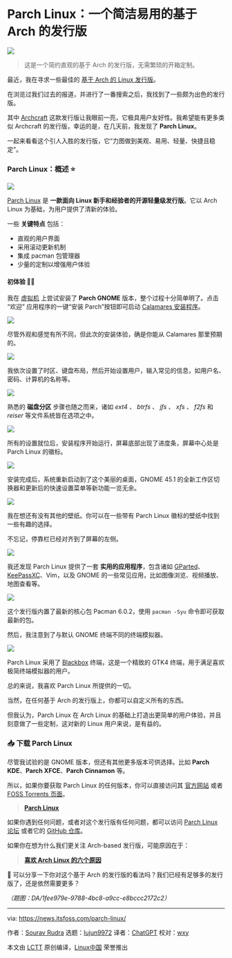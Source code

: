 [#]: subject: "Parch Linux: A Simple & Easy-to-Use Arch-based Distro"
[#]: via: "https://news.itsfoss.com/parch-linux/"
[#]: author: "Sourav Rudra https://news.itsfoss.com/author/sourav/"
[#]: collector: "lujun9972/lctt-scripts-1700446145"
[#]: translator: "ChatGPT"
[#]: reviewer: "wxy"
[#]: publisher: "wxy"
[#]: url: "https://linux.cn/article-16565-1.html"

Parch Linux：一个简洁易用的基于 Arch 的发行版
======

![][0]

> 这是一个简约直观的基于 Arch 的发行版，无需繁琐的开箱定制。

最近，我在寻求一些最佳的 [基于 Arch 的 Linux 发行版][1]。

在浏览过我们过去的报道，并进行了一番搜索之后，我找到了一些颇为出色的发行版。

其中 [Archcraft][2] 这款发行版让我眼前一亮，它极具用户友好性。我希望能有更多类似 Archcraft 的发行版，幸运的是，在几天前，我发现了 **Parch Linux**。

一起来看看这个引人入胜的发行版，它“力图做到美观、易用、轻量、快捷且稳定”。

### Parch Linux：概述 ⭐

![][3]

[Parch Linux][4] 是 **一款面向 Linux 新手和经验者的开源轻量级发行版**。它以 Arch Linux 为基础，为用户提供了清新的体验。

一些 **关键特点** 包括：

 * 直观的用户界面
 * 采用滚动更新机制
 * 集成 pacman 包管理器
 * 少量的定制以增强用户体验

#### 初体验 👨‍💻

我在 [虚拟机][5] 上尝试安装了 **Parch GNOME** 版本，整个过程十分简单明了。点击 “欢迎” 应用程序的一键“安装 Parch”按钮即可启动 [Calamares 安装程序][6]。

![][7]

尽管外观和感觉有所不同，但此次的安装体验，确是你能从 Calamares 那里预期的。

![][8]

我依次设置了时区、键盘布局，然后开始设置用户，输入常见的信息，如用户名、密码、计算机的名称等。

![][9]

熟悉的 **磁盘分区** 步骤也随之而来，诸如 _ext4_ 、 _btrfs_ 、 _jfs_ 、 _xfs_ 、 _f2fs_ 和 _reiser_ 等文件系统皆在选项之中。

![][10]

所有的设置就位后，安装程序开始运行，屏幕底部出现了进度条，屏幕中心处是 Parch Linux 的徽标。

![][11]

安装完成后，系统重新启动到了这个美丽的桌面，GNOME 45.1 的全新工作区切换器和更新后的快速设置菜单等新功能一览无余。

![][12]

我在想还有没有其他的壁纸。你可以在一些带有 Parch Linux 徽标的壁纸中找到一些有趣的选择。

不忘记，停靠栏已经对齐到了屏幕的左侧。

![][13]

我还发现 Parch Linux 提供了一套 **实用的应用程序**，包含诸如 [GParted][14]、[KeePassXC][15]、Vim，以及 GNOME 的一些常见应用，比如图像浏览、视频播放、地图查看等。

![][16]

这个发行版内置了最新的核心包 Pacman 6.0.2，使用 `pacman -Syu` 命令即可获取最新的包。

然后，我注意到了与默认 GNOME 终端不同的终端模拟器。

![][17]

Parch Linux 采用了 [Blackbox][18] 终端，这是一个精致的 GTK4 终端，用于满足喜欢极简终端模拟器的用户。

总的来说，我喜欢 Parch Linux 所提供的一切。

当然，在任何基于 Arch 的发行版上，你都可以自定义所有的东西。

但我认为，Parch Linux 在 Arch Linux 的基础上打造出更简单的用户体验，并且刻意做了一些定制，这对新的 Linux 用户来说，是有益的。

### 📥 下载 Parch Linux

尽管我试验的是 GNOME 版本，但还有其他更多版本可供选择。比如 **Parch KDE**、**Parch XFCE**、**Parch Cinnamon** 等。

所以，如果你要获取 Parch Linux 的任何版本，你可以直接访问其 [官方网站][20] 或者 [FOSS Torrents 页面][21]。

> **[Parch Linux][20]**

如果你遇到任何问题，或者对这个发行版有任何问题，都可以访问 [Parch Linux 论坛][22] 或者它的 [GitHub 仓库][23]。

如果你在想为什么我们更关注 Arch-based 发行版，可能原因在于：

> **[喜欢 Arch Linux 的六个原因][24]**

💬 可以分享一下你对这个基于 Arch 的发行版的看法吗？我们已经有足够多的发行版了，还是依然需要更多？

*（题图：DA/1fee979e-9788-4bc8-a9cc-e8bccc2172c2）*

--------------------------------------------------------------------------------

via: https://news.itsfoss.com/parch-linux/

作者：[Sourav Rudra][a]
选题：[lujun9972][b]
译者：[ChatGPT](https://linux.cn/lctt/ChatGPT)
校对：[wxy](https://github.com/wxy)

本文由 [LCTT](https://github.com/LCTT/TranslateProject) 原创编译，[Linux中国](https://linux.cn/) 荣誉推出

[a]: https://news.itsfoss.com/author/sourav/
[b]: https://github.com/lujun9972
[1]: https://itsfoss.com/arch-based-linux-distros/
[2]: https://news.itsfoss.com/archcraft/
[3]: https://news.itsfoss.com/content/images/2024/01/Parched_Linux_a.jpg
[4]: https://parchlinux.com/
[5]: https://itsfoss.com/virtual-machine/
[6]: https://calamares.io/
[7]: https://news.itsfoss.com/content/images/2024/01/Parched_Linux_b.jpg
[8]: https://news.itsfoss.com/content/images/2024/01/Parched_Linux_c.jpg
[9]: https://news.itsfoss.com/content/images/2024/01/Parched_Linux_f.jpg
[10]: https://news.itsfoss.com/content/images/2024/01/Parched_Linux_g.jpg
[11]: https://news.itsfoss.com/content/images/2024/01/Parched_Linux_h.jpg
[12]: https://news.itsfoss.com/content/images/2024/01/Parched_Linux_i.jpg
[13]: https://news.itsfoss.com/content/images/2024/01/Parched_Linux_l.jpg
[14]: https://itsfoss.com/gparted/
[15]: https://itsfoss.com/keepassxc/
[16]: https://news.itsfoss.com/content/images/2024/01/Parched_Linux_j.jpg
[17]: https://news.itsfoss.com/content/images/2024/01/Parched_Linux_k.jpg
[18]: https://itsfoss.com/blackbox-terminal/
[19]: https://itsfoss.com/content/images/size/w256h256/2022/12/android-chrome-192x192.png
[20]: https://parchlinux.com/download
[21]: https://fosstorrents.com/distributions/parch-linux/
[22]: https://forum.parchlinux.com/
[23]: https://github.com/parchlinux
[24]: https://itsfoss.com/why-arch-linux/
[0]: https://img.linux.net.cn/data/attachment/album/202401/17/192209fa7jrrysxaryi39h.jpg